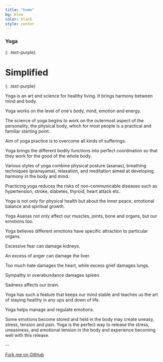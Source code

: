 ```yaml
---
title: "home"
bg: blue
color: black
style: center
---
```


### Yoga 
{: .text-purple}

<span class="fa-stack subtlecircle" style="font-size:100px; background:rgba(255,166,0,0.1)">
  <i class="fa fa-circle fa-stack-2x text-white"></i>
  <i class="fa fa-bicycle fa-stack-1x text-orange"></i>
</span>

# Simplified
{: .text-purple}


 Yoga is an art and science for healthy living.  It brings harmony between mind and body.

Yoga works on the level of one's body, mind, emotion and energy.

The science of yoga begins to work on the outermost aspect of the personality, the physical body, which for most people is a practical and familiar starting point.

Aim of yoga practice is to overcome all kinds of sufferings.

Yoga brings the different bodily functions into perfect coordination so that they work for the good of the whole body.

Various styles of yoga combine physical posture (asanas), breathing techniques (pranayama), relaxation, and meditation aimed at developing harmony in the body and mind.

Practicing yoga reduces the risks of non-communicable diseases such as hypertension, stroke, diabetes, thyroid, heart attack etc. 

Yoga is not only for physical health but about the inner peace, emotional balance and spiritual growth.

Yoga Asanas not only affect our muscles, joints, bone and organs, but our emotions too.

Yoga believes different emotions have specific attraction to particular organs.

Excessive fear can damage kidneys.

An excess of anger can damage the liver.

Too much hate damages the heart, while excess grief damages lungs.

Sympathy in overabundance damages spleen.

Sadness affects our brain.

Yoga has such a feature that keeps our mind stable and teaches us the art of staying healthy in any ups and down of life.

Yoga helps manage and regulate emotions.

Some emotions become stored and held in the body may create uneasy, stress, tension and pain.  Yoga is the perfect way to release the stress, uneasiness, and emotional tension in the body and experience becoming well with this release.


--

<span id="forkongithub">
  <a href="{{ site.source_link }}" class="bg-blue">
    Fork me on GitHub
  </a>
</span>
